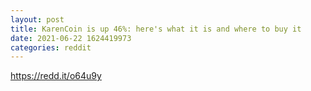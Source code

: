 ```yaml
--- 
layout: post 
title: KarenCoin is up 46%: here's what it is and where to buy it 
date: 2021-06-22 1624419973 
categories: reddit 
--- 
```

https://redd.it/o64u9y